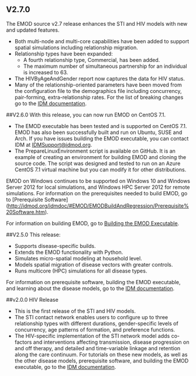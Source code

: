 ## V2.7.0
The EMOD source v2.7 release enhances the STI and HIV models with new and updated features.
+ Both multi-node and multi-core capabilities have been added to support spatial simulations including relationship migration.
+ Relationship types have been expanded:
    + A fourth relationship type, Commercial, has been added.
    + The maximum number of simultaneous partnership for an individual is increased to 63.
+ The HIVByAgeAndGender report now captures the data for HIV status.
+ Many of the relationship-oriented parameters have been moved from the configuration file to the demographics file including concurrency, pair-forming, extra-relationship rates. For the list of breaking changes go to the [IDM documentation](http://idmod.org/idmdoc).

##V2.6.0
With this release, you can now run EMOD on CentOS 7.1.
+ The EMOD executable has been tested and is supported on CentOS 7.1. EMOD has also been successfully built and run on Ubuntu, SUSE and Arch. If you have issues building the EMOD executable, you can contact IDM at IDMSupport@idmod.org.
+ The PrepareLinuxEnvironment script is available on GitHub. It is an example of creating an environment for building EMOD and cloning the source code. The script was designed and tested to run on an Azure CentOS 7.1 virtual machine but you can modify it for other distributions.

EMOD on Windows continues to be supported on Windows 10 and Windows Server 2012 for local simulations, and Windows HPC Server 2012 for remote simulations. For information on the prerequisites needed to build EMOD, go to [Prerequisite Software] (http://idmod.org/idmdoc/#EMOD/EMODBuildAndRegression/Prerequisite%20Software.htm).

For information on building EMOD, go to [Building the EMOD Executable](http://idmod.org/idmdoc/#EMOD/EMODBuildAndRegression/Building%20the%20EMOD%20Executable.htm).

##V2.5.0
This release: 
+ Supports disease-specific builds.
+ Extends the EMOD functionality with Python.
+ Simulates micro-spatial modeling at household level.
+ Models spatial migration of disease vectors with greater controls.
+ Runs multicore (HPC) simulations for all disease types.

For information on prerequisite software, building the EMOD executable, and learning about the disease models, go to the [IDM documentation](http://idmod.org/idmdoc).

##v2.0.0 HIV Release
+ This is the first release of the STI and HIV models. 
+ The STI contact network enables users to configure up to three relationship types with different durations, gender-specific levels of concurrency, age patterns of formation, and preference functions.
+ The HIV-specific implementation of the STI network model adds co-factors and interventions affecting transmission, disease progression on and off therapy, and detailed and time-variable linkage and retention along the care continuum. 
For tutorials on these new models, as well as the other disease models, prerequisite software, and building the EMOD executable, go to the [IDM documentation](http://idmod.org/idmdoc).
